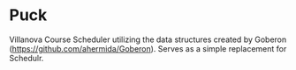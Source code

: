 # Puck
Villanova Course Scheduler utilizing the data structures created by Goberon (https://github.com/ahermida/Goberon). Serves as a simple replacement for Schedulr. 

